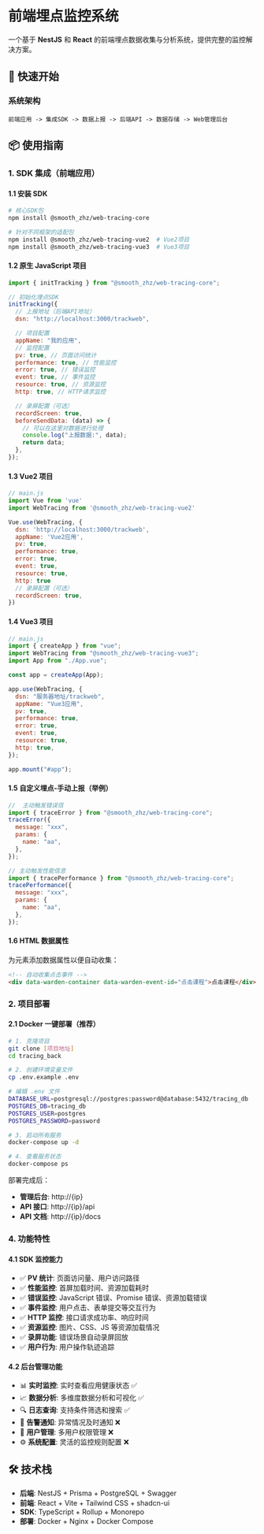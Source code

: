 # 前端埋点监控系统

一个基于 **NestJS** 和 **React** 的前端埋点数据收集与分析系统，提供完整的监控解决方案。

## 🚀 快速开始

### 系统架构

```
前端应用 -> 集成SDK -> 数据上报 -> 后端API -> 数据存储 -> Web管理后台
```

## 📦 使用指南

### 1. SDK 集成（前端应用）

#### 1.1 安装 SDK

```bash
# 核心SDK包
npm install @smooth_zhz/web-tracing-core

# 针对不同框架的适配包
npm install @smooth_zhz/web-tracing-vue2  # Vue2项目
npm install @smooth_zhz/web-tracing-vue3  # Vue3项目
```

#### 1.2 原生 JavaScript 项目

```javascript
import { initTracking } from "@smooth_zhz/web-tracing-core";

// 初始化埋点SDK
initTracking({
  // 上报地址（后端API地址）
  dsn: "http://localhost:3000/trackweb",

  // 项目配置
  appName: "我的应用",
  // 监控配置
  pv: true, // 页面访问统计
  performance: true, // 性能监控
  error: true, // 错误监控
  event: true, // 事件监控
  resource: true, // 资源监控
  http: true, // HTTP请求监控

  // 录屏配置（可选）
  recordScreen: true,
  beforeSendData: (data) => {
    // 可以在这里对数据进行处理
    console.log("上报数据:", data);
    return data;
  },
});
```

#### 1.3 Vue2 项目

```javascript
// main.js
import Vue from 'vue'
import WebTracing from '@smooth_zhz/web-tracing-vue2'

Vue.use(WebTracing, {
  dsn: 'http://localhost:3000/trackweb',
  appName: 'Vue2应用',
  pv: true,
  performance: true,
  error: true,
  event: true,
  resource: true,
  http: true
  // 录屏配置（可选）
  recordScreen: true,
})
```

#### 1.4 Vue3 项目

```javascript
// main.js
import { createApp } from "vue";
import WebTracing from "@smooth_zhz/web-tracing-vue3";
import App from "./App.vue";

const app = createApp(App);

app.use(WebTracing, {
  dsn: "服务器地址/trackweb",
  appName: "Vue3应用",
  pv: true,
  performance: true,
  error: true,
  event: true,
  resource: true,
  http: true,
});

app.mount("#app");
```

#### 1.5 自定义埋点-手动上报（举例）

```javascript
//  主动触发错误信
import { traceError } from "@smooth_zhz/web-tracing-core";
traceError({
  message: "xxx",
  params: {
    name: "aa",
  },
});

// 主动触发性能信息
import { tracePerformance } from "@smooth_zhz/web-tracing-core";
tracePerformance({
  message: "xxx",
  params: {
    name: "aa",
  },
});
```

#### 1.6 HTML 数据属性

为元素添加数据属性以便自动收集：

```html
<!-- 自动收集点击事件 -->
<div data-warden-container data-warden-event-id="点击课程">点击课程</div>
```

### 2. 项目部署

#### 2.1 Docker 一键部署（推荐）

```bash
# 1. 克隆项目
git clone [项目地址]
cd tracing_back

# 2. 创建环境变量文件
cp .env.example .env

# 编辑 .env 文件
DATABASE_URL=postgresql://postgres:password@database:5432/tracing_db
POSTGRES_DB=tracing_db
POSTGRES_USER=postgres
POSTGRES_PASSWORD=password

# 3. 启动所有服务
docker-compose up -d

# 4. 查看服务状态
docker-compose ps
```

部署完成后：

- **管理后台**: http://{ip}
- **API 接口**: http://{ip}/api
- **API 文档**: http://{ip}/docs

### 4. 功能特性

#### 4.1 SDK 监控能力

- ✅ **PV 统计**: 页面访问量、用户访问路径
- ✅ **性能监控**: 首屏加载时间、资源加载耗时
- ✅ **错误监控**: JavaScript 错误、Promise 错误、资源加载错误
- ✅ **事件监控**: 用户点击、表单提交等交互行为
- ✅ **HTTP 监控**: 接口请求成功率、响应时间
- ✅ **资源监控**: 图片、CSS、JS 等资源加载情况
- ✅ **录屏功能**: 错误场景自动录屏回放
- ✅ **用户行为**: 用户操作轨迹追踪

#### 4.2 后台管理功能

- 📊 **实时监控**: 实时查看应用健康状态 ✅
- 📈 **数据分析**: 多维度数据分析和可视化 ✅
- 🔍 **日志查询**: 支持条件筛选和搜索 ✅
- 📱 **告警通知**: 异常情况及时通知 ❌
- 👥 **用户管理**: 多用户权限管理 ❌
- ⚙️ **系统配置**: 灵活的监控规则配置 ❌

## 🛠 技术栈

- **后端**: NestJS + Prisma + PostgreSQL + Swagger
- **前端**: React + Vite + Tailwind CSS + shadcn-ui
- **SDK**: TypeScript + Rollup + Monorepo
- **部署**: Docker + Nginx + Docker Compose
